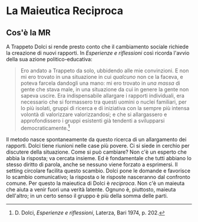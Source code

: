 # La Maieutica Reciproca

## Cos'è la MR

A Trappeto Dolci si rende presto conto che il cambiamento sociale richiede la creazione di nuovi rapporti. In _Esperienze e riflessioni_ così ricorda l'avvio della sua azione politico-educativa:

>Ero andato a Trappeto da solo, ubbidendo alle mie convinzioni. E non mi ero trovato in una situazione in cui _qualcuno_ non ce la faceva, e poteva farcela dandogli una mano: mi ero trovato in _una massa_ di gente che stava male, in una situazione da cui in genere la gente non sapeva uscire.
>Era indispensabile allargare i rapporti individuali, era necessario che si formassero tra questi uomini o nuclei familiari, per lo più isolati, gruppi di ricerca e di iniziativa con la sempre più intensa volontà di valorizzare valorizzandosi; e che si allargassero e approfondissero i gruppi esistenti già tendenti a svilupparsi democraticamente.[^1]

Il metodo nasce spontaneamente da questo ricerca di un allargamento dei rapporti. Dolci tiene riunioni nelle case più povere. Ci si siede in cerchio per discutere della situazione. Come si può cambiare? Non c'è un esperto che abbia la risposta; va cercata insieme. Ed è fondamentale che tutti abbiano lo stesso diritto di parola, anche se nessuno viene forzato a esprimersi. Il setting circolare facilita questo scambio. Dolci pone le domande e favorisce lo scambio comunicativo; la risposta o le risposte nasceranno dal confronto comune. Per questo la maieutica di Dolci è _reciproca_. Non c'è un maieuta che aiuta a venir fuori una verità latente. Ognuno è, piuttosto, maieuta dell'altro; in un certo senso il gruppo è più della somma delle parti.



[^1]: D. Dolci, _Esperienze e riflessioni_, Laterza, Bari 1974, p. 202.
